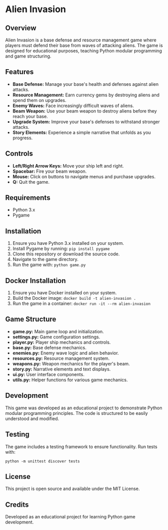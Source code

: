 # Alien Invasion

## Overview
Alien Invasion is a base defense and resource management game where players must defend their base from waves of attacking aliens. The game is designed for educational purposes, teaching Python modular programming and game structuring.

## Features
- **Base Defense:** Manage your base's health and defenses against alien attacks.
- **Resource Management:** Earn currency gems by destroying aliens and spend them on upgrades.
- **Enemy Waves:** Face increasingly difficult waves of aliens.
- **Beam Weapon:** Use your beam weapon to destroy aliens before they reach your base.
- **Upgrade System:** Improve your base's defenses to withstand stronger attacks.
- **Story Elements:** Experience a simple narrative that unfolds as you progress.

## Controls
- **Left/Right Arrow Keys:** Move your ship left and right.
- **Spacebar:** Fire your beam weapon.
- **Mouse:** Click on buttons to navigate menus and purchase upgrades.
- **Q:** Quit the game.

## Requirements
- Python 3.x
- Pygame

## Installation
1. Ensure you have Python 3.x installed on your system.
2. Install Pygame by running: `pip install pygame`
3. Clone this repository or download the source code.
4. Navigate to the game directory.
5. Run the game with: `python game.py`

## Docker Installation
1. Ensure you have Docker installed on your system.
2. Build the Docker image: `docker build -t alien-invasion .`
3. Run the game in a container: `docker run -it --rm alien-invasion`

## Game Structure
- **game.py:** Main game loop and initialization.
- **settings.py:** Game configuration settings.
- **player.py:** Player ship mechanics and controls.
- **base.py:** Base defense mechanics.
- **enemies.py:** Enemy wave logic and alien behavior.
- **resources.py:** Resource management system.
- **weapons.py:** Weapon mechanics for the player's beam.
- **story.py:** Narrative elements and text displays.
- **ui.py:** User interface components.
- **utils.py:** Helper functions for various game mechanics.

## Development
This game was developed as an educational project to demonstrate Python modular programming principles. The code is structured to be easily understood and modified.

## Testing
The game includes a testing framework to ensure functionality. Run tests with:
```
python -m unittest discover tests
```

## License
This project is open source and available under the MIT License.

## Credits
Developed as an educational project for learning Python game development. 